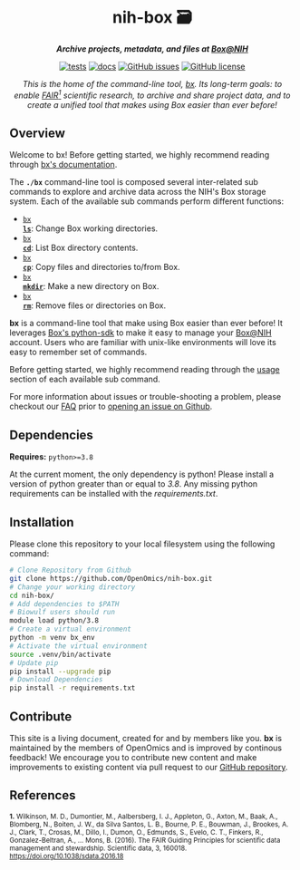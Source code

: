 <div align="center">
   
  <h1>nih-box 🗃️</h1>
  
  **_Archive projects, metadata, and files at [Box@NIH](https://nih.box.com)_**

  [![tests](https://github.com/OpenOmics/nih-box/workflows/tests/badge.svg)](https://github.com/OpenOmics/nih-box/actions/workflows/main.yaml) [![docs](https://github.com/OpenOmics/nih-box/workflows/docs/badge.svg)](https://github.com/OpenOmics/nih-box/actions/workflows/docs.yml) [![GitHub issues](https://img.shields.io/github/issues/OpenOmics/nih-box?color=brightgreen)](https://github.com/OpenOmics/nih-box/issues)  [![GitHub license](https://img.shields.io/github/license/OpenOmics/nih-box)](https://github.com/OpenOmics/nih-box/blob/main/LICENSE) 
  

_This is the home of the command-line tool, [bx](https://github.com/OpenOmics/nih-box). Its long-term goals: to enable [FAIR<sup>1</sup>](https://www.ncbi.nlm.nih.gov/pmc/articles/PMC4792175/) scientific research, to archive and share project data, and to create a unified tool that makes using Box easier than ever before!_

</div>

## Overview
Welcome to bx! Before getting started, we highly recommend reading through [bx's documentation](https://openomics.github.io/nih-box/).

The **`./bx`** command-line tool is composed several inter-related sub commands to explore and archive data across the NIH's Box storage system. Each of the available sub commands perform different functions: 

 * [<code>bx <b>ls</b></code>](https://openomics.github.io/nih-box/usage/ls/): Change Box working directories.
 * [<code>bx <b>cd</b></code>](https://openomics.github.io/nih-box/usage/cd/): List Box directory contents.
 * [<code>bx <b>cp</b></code>](https://openomics.github.io/nih-box/usage/cp/): Copy files and directories to/from Box.
 * [<code>bx <b>mkdir</b></code>](https://openomics.github.io/nih-box/usage/mkdir/): Make a new directory on Box.
 * [<code>bx <b>rm</b></code>](https://openomics.github.io/nih-box/usage/rm/): Remove files or directories on Box.

**bx** is a command-line tool that make using Box easier than ever before! It leverages [Box's python-sdk](http://opensource.box.com/box-python-sdk/) to make it easy to manage your [Box@NIH](https://nih.box.com/) account. Users who are familiar with unix-like environments will love its easy to remember set of commands. 

Before getting started, we highly recommend reading through the [usage](https://openomics.github.io/nih-box/usage/ls/) section of each available sub command.

For more information about issues or trouble-shooting a problem, please checkout our [FAQ](https://openomics.github.io/nih-box/faq/questions/) prior to [opening an issue on Github](https://github.com/OpenOmics/nih-box/issues).

## Dependencies
**Requires:** `python>=3.8`  

At the current moment, the only dependency is python! Please install a version of python greater than or equal to _3.8_. Any missing python requirements can be installed with the _requirements.txt_.

## Installation
Please clone this repository to your local filesystem using the following command:
```bash
# Clone Repository from Github
git clone https://github.com/OpenOmics/nih-box.git
# Change your working directory
cd nih-box/
# Add dependencies to $PATH
# Biowulf users should run
module load python/3.8
# Create a virtual environment
python -m venv bx_env
# Activate the virtual environment
source .venv/bin/activate
# Update pip
pip install --upgrade pip
# Download Dependencies
pip install -r requirements.txt
```

## Contribute 
This site is a living document, created for and by members like you. **bx** is maintained by the members of OpenOmics and is improved by continous feedback! We encourage you to contribute new content and make improvements to existing content via pull request to our [GitHub repository](https://github.com/OpenOmics/nih-box).

## References
<sup>**1.**  Wilkinson, M. D., Dumontier, M., Aalbersberg, I. J., Appleton, G., Axton, M., Baak, A., Blomberg, N., Boiten, J. W., da Silva Santos, L. B., Bourne, P. E., Bouwman, J., Brookes, A. J., Clark, T., Crosas, M., Dillo, I., Dumon, O., Edmunds, S., Evelo, C. T., Finkers, R., Gonzalez-Beltran, A., … Mons, B. (2016). The FAIR Guiding Principles for scientific data management and stewardship. Scientific data, 3, 160018. https://doi.org/10.1038/sdata.2016.18</sup>  
